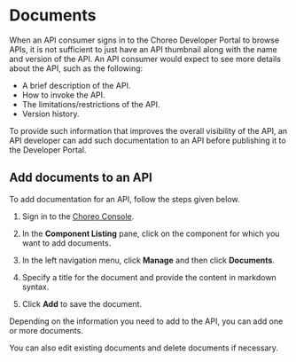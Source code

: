 # Documents

When an API consumer signs in to the Choreo Developer Portal to browse APIs, it is not sufficient to just have an API thumbnail along with the name and version of the API. An API consumer would expect to see more details about the API, such as the following:

 - A brief description of the API.
 - How to invoke the API.
 - The limitations/restrictions of the API.
 - Version history.

To provide such information that improves the overall visibility of the API, an API developer can add such documentation to an API before publishing it to the Developer Portal.

## Add documents to an API

To add documentation for an API, follow the steps given below.

1. Sign in to the [Choreo Console](https://console.choreo.dev/).

2. In the **Component Listing** pane, click on the component for which you want to add documents. 

3. In the left navigation menu, click **Manage** and then click **Documents**.

4. Specify a title for the document and provide the content in markdown syntax. 
   
5. Click **Add** to save the document.

Depending on the information you need to add to the API, you can add one or more documents.

You can also edit existing documents and delete documents if necessary.
